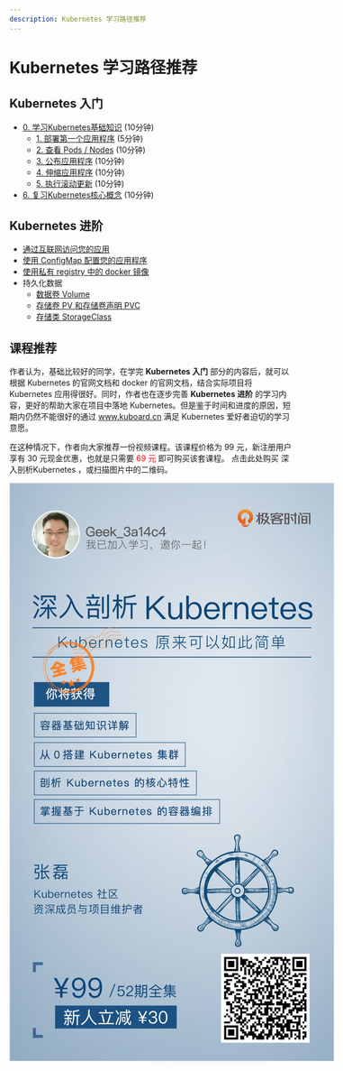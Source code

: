 ```yaml
---
description: Kubernetes 学习路径推荐
---
```


# Kubernetes 学习路径推荐

## **Kubernetes 入门**
  * [0. 学习Kubernetes基础知识](/learning/k8s-basics/kubernetes-basics.html) (10分钟)
    * [1. 部署第一个应用程序](/learning/k8s-basics/deploy-app.html) (5分钟)
    * [2. 查看 Pods / Nodes](/learning/k8s-basics/explore.html) (10分钟)
    * [3. 公布应用程序](/learning/k8s-basics/expose.html) (10分钟)
    * [4. 伸缩应用程序](/learning/k8s-basics/scale.html) (10分钟)
    * [5. 执行滚动更新](/learning/k8s-basics/update.html) (10分钟)
  * [6. 复习Kubernetes核心概念](/learning/k8s-basics/k8s-core-concepts.html) (10分钟)

## **Kubernetes 进阶**
  * [通过互联网访问您的应用](/learning/k8s-intermediate/ingress.html)
  * [使用 ConfigMap 配置您的应用程序](/learning/k8s-intermediate/config-map.html)
  * [使用私有 registry 中的 docker 镜像](/learning/k8s-intermediate/private-registry.html)
  * 持久化数据
    * [数据卷 Volume](/learning/k8s-intermediate/persistent/volume.html)
    * [存储卷 PV 和存储卷声明 PVC](/learning/k8s-intermediate/persistent/pv.html)
    * [存储类 StorageClass](/learning/k8s-intermediate/persistent/storage-class.md)

## **课程推荐**

作者认为，基础比较好的同学，在学完 **Kubernetes 入门** 部分的内容后，就可以根据 Kubernetes 的官网文档和 docker 的官网文档，结合实际项目将 Kubernetes 应用得很好。同时，作者也在逐步完善 **Kubernetes 进阶** 的学习内容，更好的帮助大家在项目中落地 Kubernetes。但是鉴于时间和进度的原因，短期内仍然不能很好的通过 www.kuboard.cn 满足 Kubernetes 爱好者迫切的学习意愿。

在这种情况下，作者向大家推荐一份视频课程。该课程价格为 99 元，新注册用户享有 30 元现金优惠，也就是只需要 <font color="red">69 元</font> 即可购买该套课程。
点击此处购买 <span v-on:click="openRecommendation" style="cursor: pointer;"><a>深入剖析Kubernetes</a></span> ，或扫描图片中的二维码。

<div v-on:click="openRecommendation" style="cursor: pointer">
  <img src="./k8s-intermediate/recommendation.assets/88302026c83b209ccc6261c63281a963.jpg" style="border: 1px solid #d7dae2; max-width: 600px;"></img>
</div>

<script>
export default {
  methods: {
    openRecommendation () {
      window.open('https://time.geekbang.org/column/intro/100015201?code=MH1Wu456g0ZsrKtQI7QidivKV2hVvzerAUxDz5pOuQs%3D', '_blank');
      console.log('尝试发送 ga event')
      if (window.ga) {
        window.ga('send', {
          hitType: 'event',
          eventCategory: 'Learning',
          eventAction: 'click',
          eventLabel: '深入剖析Kubernetes-learning'
        });
        console.log('发送成功 ga event')
      } else {
        console.log('开发环境，不发送 ga event')
      }
    }
  }
}
</script>
